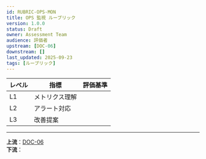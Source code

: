 ```yaml
---
id: RUBRIC-OPS-MON
title: OPS 監視 ルーブリック
version: 1.0.0
status: Draft
owner: Assessment Team
audience: 評価者
upstream: [DOC-06]
downstream: []
last_updated: 2025-09-23
tags: [ルーブリック]
---
```


| レベル | 指標 | 評価基準 |
|--------|------|----------|
| L1 | メトリクス理解 | 
| L2 | アラート対応 | 
| L3 | 改善提案 | 

---
**上流**：[DOC-06](../DOC-06_評価とルーブリック_v1.0.md)  
**下流**：
